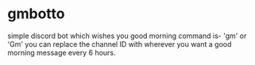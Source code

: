 # gmbotto
simple discord bot which wishes you good morning
command is- 'gm' or 'Gm'
you can replace the channel ID with wherever you want a good morning message every 6 hours.
